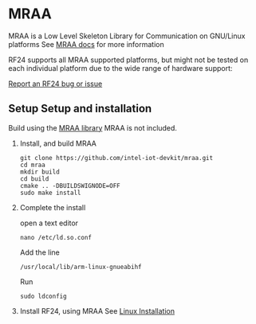 # MRAA
MRAA is a Low Level Skeleton Library for Communication on GNU/Linux platforms
See [MRAA docs](http://iotdk.intel.com/docs/master/mraa/index.html) for more information

RF24 supports all MRAA supported platforms, but might not be tested on each individual platform due to the wide range of hardware support:

[Report an RF24 bug or issue](https://github.com/2bndy5/RF24/issues)

## Setup Setup and installation
Build using the [MRAA library](http://iotdk.intel.com/docs/master/mraa/index.html)
MRAA is not included.
1. Install, and build MRAA
    ```shell
    git clone https://github.com/intel-iot-devkit/mraa.git
    cd mraa
    mkdir build
    cd build
    cmake .. -DBUILDSWIGNODE=OFF
    sudo make install
    ```
2. Complete the install

    open a text editor
    ```shell
    nano /etc/ld.so.conf
    ```
    Add the line
    ```
    /usr/local/lib/arm-linux-gnueabihf
    ```

    Run
    ```shell
    sudo ldconfig
    ```
3. Install RF24, using MRAA
See [Linux Installation](linux_install.MD)
